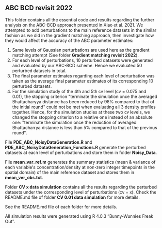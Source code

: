 ## ABC BCD revisit 2022 ##
This folder contains all the essential code and results regarding the further analysis on the ABC-BCD approach presented in Xiao et al. 2021. We attempted to add perturbations to the main reference datasets in the similar fashion as we did in the gradient matching approach, then investigate how they would affect the accuracy of the ABC parameter estimates: 

1. Same levels of Gaussian perturbations are used here as the gradient matching attempt (See folder **Gradient matching revisit 2022**). 
2. For each level of perturbations, 10 perturbed datasets were generated and evaluated by our ABC-BCD scheme. Hence we evaluated 50 perturbed datasets in total.  
3. The final parameter estimates regarding each level of perturbation was taken as the average final parameter estimates of its corresponding 10 perturbed datasets. 
4. For the simulation study of the 4th and 5th cv level (cv = 0.075 and 0.01), the stopping criterion "terminate the simulation once the averaged Bhattacharyya distance has been reduced by 98% compared to that of the initial round" could not be met when evaluating all 3 density profiles together. Hence, for the simulation studies at these two cv levels, we changed the stopping criterion to a relative one instead of an absolute one: "terminate the simulation once the reduction of averaged Bhattacharrya distance is less than 5% compared to that of the previous round".     

File **PDE_ABC_NoisyDataGeneration.R** and **PDE_ABC_NoisyDataGeneration_Functions.R** generate the perturbed datasets at each level of perturbations and store them in folder **Noisy_Data**. 

File **mean_var_ref.m** generates the summary statistics (mean & variance of each variable's concentration/density at non-zero integer timepoints in the spatial domain) of the main reference dataset and stores them in **mean_ver_obs.txt**. 

Folder **CV x data simulation** contains all the results regarding the perturbed datasets under the corresponding level of perturbations (cv = x). Check the README.md file of folder **CV 0.01 data simulation** for more details.   

See the README.md file of each folder for more details.

All simulation results were generated using R 4.0.3 “Bunny-Wunnies Freak Out”.
